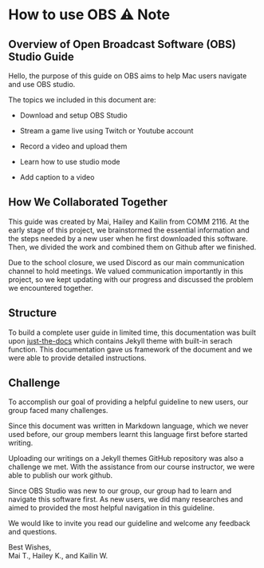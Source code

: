 # How to use OBS :warning: Note


## Overview of Open Broadcast Software (OBS) Studio Guide ##

Hello, the purpose of this guide on OBS aims to help Mac users navigate and use OBS studio.

The topics we included in this document are:

* Download and setup OBS Studio

* Stream a game live using Twitch or Youtube account

* Record a video and upload them

* Learn how to use studio mode

* Add caption to a video

## How We Collaborated Together ##

This guide was created by Mai, Hailey and Kailin from COMM 2116. At the early stage of this project, we brainstormed the essential information and the steps needed by a new user when he first downloaded this software. Then, we divided the work and combined them on Github after we finished.

Due to the school closure, we used Discord as our main communication channel to hold meetings. We valued communication importantly in this project, so we kept updating with our progress and discussed the problem we encountered together.

## Structure

To build a complete user guide in limited time, this documentation was built upon [just-the-docs](https://github.com/pmarsceill/just-the-docs) which contains Jekyll theme with built-in serach function. This documentation gave us framework of the document and we were able to provide detailed instructions. 

## Challenge ##

To accomplish our goal of providing a helpful guideline to new users, our group faced many challenges.

Since this document was written in Markdown language, which we never used before, our group members learnt this language first before started writing.

Uploading our writings on a Jekyll themes GitHub repository was also a challenge we met. With the assistance from our course instructor, we were able to publish our work github.  

Since OBS Studio was new to our group, our group  had to learn and navigate this software first. As new users, we did many researches and aimed to provided the most helpful navigation in this guideline.

We would like to invite you read our guideline and welcome any feedback and questions.

Best Wishes,  
Mai T., Hailey K., and Kailin W.




